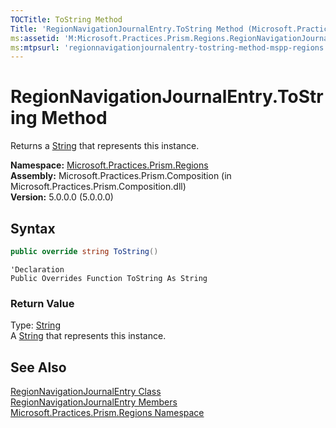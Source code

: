 ```yaml
---
TOCTitle: ToString Method
Title: 'RegionNavigationJournalEntry.ToString Method (Microsoft.Practices.Prism.Regions)'
ms:assetid: 'M:Microsoft.Practices.Prism.Regions.RegionNavigationJournalEntry.ToString'
ms:mtpsurl: 'regionnavigationjournalentry-tostring-method-mspp-regions.md'
---
```

# RegionNavigationJournalEntry.ToString Method

Returns a [String](http://msdn.microsoft.com/en-us/library/s1wwdcbf) that represents this instance.

**Namespace:** [Microsoft.Practices.Prism.Regions](/patterns-practices/reference/mspp-regions-namespace)  
**Assembly:** Microsoft.Practices.Prism.Composition (in Microsoft.Practices.Prism.Composition.dll)<br/>
**Version:** 5.0.0.0 (5.0.0.0)

## Syntax
```C#
public override string ToString()
```

```VB
'Declaration
Public Overrides Function ToString As String
```

### Return Value

Type: [String](http://msdn.microsoft.com/en-us/library/s1wwdcbf)  
A [String](http://msdn.microsoft.com/en-us/library/s1wwdcbf) that represents this instance.

## See Also

[RegionNavigationJournalEntry Class](/patterns-practices/reference/regionnavigationjournalentry-class-mspp-regions)  
[RegionNavigationJournalEntry Members](/patterns-practices/reference/regionnavigationjournalentry-members-mspp-regions)  
[Microsoft.Practices.Prism.Regions Namespace](/patterns-practices/reference/mspp-regions-namespace)<br/>

